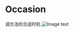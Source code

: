 # Occasion
调方法的合适时机
![Image text](https://github.com/syxxjujing/Occasion/raw/master/Users/kaifa1111/ProjectStudio3.0/CSDN/Occasion/app/src/main/assets/timg.jpg)
